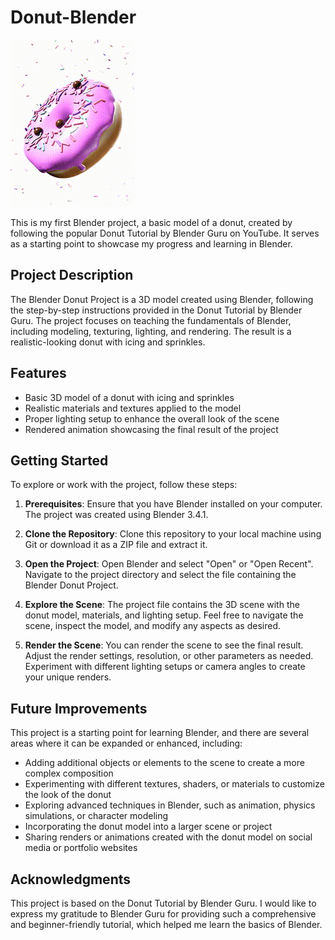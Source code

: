 # Donut-Blender

![Blender Donut Animation](renders/donut.gif)

This is my first Blender project, a basic model of a donut, created by following the popular Donut Tutorial by Blender Guru on YouTube. It serves as a starting point to showcase my progress and learning in Blender.

## Project Description

The Blender Donut Project is a 3D model created using Blender, following the step-by-step instructions provided in the Donut Tutorial by Blender Guru. The project focuses on teaching the fundamentals of Blender, including modeling, texturing, lighting, and rendering. The result is a realistic-looking donut with icing and sprinkles.

## Features

- Basic 3D model of a donut with icing and sprinkles
- Realistic materials and textures applied to the model
- Proper lighting setup to enhance the overall look of the scene
- Rendered animation showcasing the final result of the project

## Getting Started

To explore or work with the project, follow these steps:

1. **Prerequisites**: Ensure that you have Blender installed on your computer. The project was created using Blender 3.4.1.

2. **Clone the Repository**: Clone this repository to your local machine using Git or download it as a ZIP file and extract it.

3. **Open the Project**: Open Blender and select "Open" or "Open Recent". Navigate to the project directory and select the file containing the Blender Donut Project.

4. **Explore the Scene**: The project file contains the 3D scene with the donut model, materials, and lighting setup. Feel free to navigate the scene, inspect the model, and modify any aspects as desired.

5. **Render the Scene**: You can render the scene to see the final result. Adjust the render settings, resolution, or other parameters as needed. Experiment with different lighting setups or camera angles to create your unique renders.

## Future Improvements

This project is a starting point for learning Blender, and there are several areas where it can be expanded or enhanced, including:

- Adding additional objects or elements to the scene to create a more complex composition
- Experimenting with different textures, shaders, or materials to customize the look of the donut
- Exploring advanced techniques in Blender, such as animation, physics simulations, or character modeling
- Incorporating the donut model into a larger scene or project
- Sharing renders or animations created with the donut model on social media or portfolio websites

## Acknowledgments

This project is based on the Donut Tutorial by Blender Guru. I would like to express my gratitude to Blender Guru for providing such a comprehensive and beginner-friendly tutorial, which helped me learn the basics of Blender.
